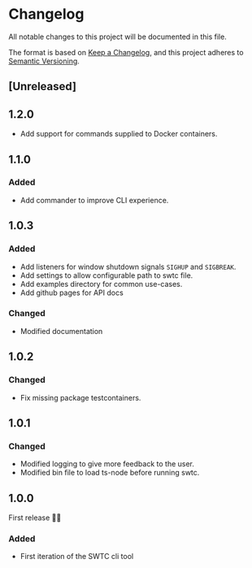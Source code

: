 # Changelog

All notable changes to this project will be documented in this file.

The format is based on [Keep a Changelog](https://keepachangelog.com/en/1.0.0/),
and this project adheres to [Semantic Versioning](https://semver.org/spec/v2.0.0.html).

## [Unreleased]

## 1.2.0

- Add support for commands supplied to Docker containers.

## 1.1.0

### Added

- Add commander to improve CLI experience.

## 1.0.3

### Added

- Add listeners for window shutdown signals `SIGHUP` and `SIGBREAK`.
- Add settings to allow configurable path to swtc file.
- Add examples directory for common use-cases.
- Add github pages for API docs

### Changed

- Modified documentation

## 1.0.2

### Changed

- Fix missing package testcontainers.

## 1.0.1

### Changed

- Modified logging to give more feedback to the user.
- Modified bin file to load ts-node before running swtc.

## 1.0.0

First release 🎉🎉

### Added

- First iteration of the SWTC cli tool
